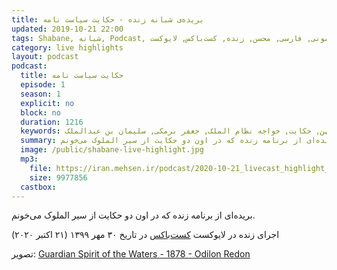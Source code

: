 ```yaml
---
title: بریده‌ی شبانه زنده - حکایت سیاست نامه
updated: 2019-10-21 22:00
tags: Shabane, شبانه, Podcast, پادکست, صحبت, خودمونی, فارسی, محسن, زنده, کست‌باکس, لایوکست, castbox, livecast
category: live highlights
layout: podcast
podcast:
  title: حکایت سیاست نامه
  episode: 1
  season: 1
  explicit: no
  block: no
  duration: 1216
  keywords: ادبیات, ادبیات کهن, حکایت, خواجه نظام الملک, جعفر برمکی, سلیمان بن عبدالملک
  summary: بریده‌ای از برنامه زنده که در اون دو حکایت از سیر الملوک می‌خونم.
  image: /public/shabane-live-highlight.jpg
  mp3: 
    file: https://iran.mehsen.ir/podcast/2020-10-21_livecast_highlight_001.mp3
    size: 9977856
  castbox: 
---
```

بریده‌ای از برنامه زنده که در اون دو حکایت از سیر الملوک می‌خونم.

اجرای زنده در لایوکست [کست‌باکس](https://castbox.fm) در تاریخ ۳۰ مهر ۱۳۹۹ (۲۱ اکتبر ۲۰۲۰)

تصویر: [Guardian Spirit of the Waters - 1878 - Odilon Redon](https://www.artic.edu/artworks/90316/guardian-spirit-of-the-waters)
